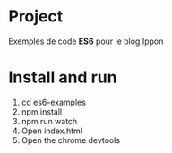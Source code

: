 # Project

Exemples de code **ES6** pour le blog Ippon

# Install and run

1. cd es6-examples
2. npm install
3. npm run watch
4. Open index.html
5. Open the chrome devtools
